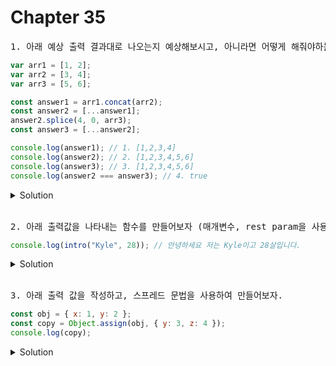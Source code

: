 # Chapter 35

<pre>1. 아래 예상 출력 결과대로 나오는지 예상해보시고, 아니라면 어떻게 해줘야하는지 생각해봅시다.</pre>

```js
var arr1 = [1, 2];
var arr2 = [3, 4];
var arr3 = [5, 6];

const answer1 = arr1.concat(arr2);
const answer2 = [...answer1];
answer2.splice(4, 0, arr3);
const answer3 = [...answer2];

console.log(answer1); // 1. [1,2,3,4]
console.log(answer2); // 2. [1,2,3,4,5,6]
console.log(answer3); // 3. [1,2,3,4,5,6]
console.log(answer2 === answer3); // 4. true
```

<details>
  <summary>Solution</summary>
  <strong>
  1. [1,2,3,4] <br>
  2. [1,2,3,4,[5,6]] <br>
  3. [1,2,3,4,[5,6]] <br>
  4. false <br>
  </strong>
  <pre>
  1) 두개의 배열을 합칠때는 concat 메소드를 사용합니다. 하지만 스프레드 연산으로 바꿔볼 수 있겠죠.
  
  ```js
  const temp = [...arr1, ...arr2];
  ``` 
  2) splice() 메소드를 매개변수 3개를 받는데 첫번째 인자가 자르기 시작할 인덱스 두번째 인자가 
     그 시작하는 인덱스에서 몇개나 자를지, 그리고 3번째 인자는 2번째로 나간자리를 메울 것을
     넣어줍니다. 하지만 예상한 값과 다르죠? 왜냐하면 저희는 배열자체를 넣어 버렸으니까요.   
     분해를 해줘야하는데, ES5때는 저렇게 분해하기위해 복잡한 메소드체이닝을 통해 전달해 주었다면,
     이번 챕터에서 배운 스프레드 문법을 주면 이렇게 쉽게 저런 문제가 해결됩니다...
  ```js
  Array.prototype.splice.apply(answer2,[4,0].concat(arr3)); //[1,2,3,4,5,6]
  answer2.splice(4,0, ...arr3); //[1,2,3,4,5,6]
  ```
  3) answer3에 answer2를 slice()로 얕은복사하는 거죠.하지만 스프레드 문법으로 한다면
  ```js
  const answer3 = [...answer2];
  ```
  4) 얕은 복사였기 때문에 답은 false
  </pre>
  </details>

<br>

<pre>2. 아래 출력값을 나타내는 함수를 만들어보자 (매개변수, rest param을 사용하지않고 Spread문법사용)</pre>

```js
console.log(intro("Kyle", 28)); // 안녕하세요 저는 Kyle이고 28살입니다.
```

<details>
<summary>Solution</summary>

```js
function intro() {
  const [name, age] = [...arguments];
  return `안녕하세요 저는 ${name}이고 ${age}살입니다.`;
}
```

</details>

<br>

<pre>3. 아래 출력 값을 작성하고, 스프레드 문법을 사용하여 만들어보자. </pre>

```js
const obj = { x: 1, y: 2 };
const copy = Object.assign(obj, { y: 3, z: 4 });
console.log(copy);
```

<details>
<summary>Solution</summary>
<pre>출력 : {x: 1, y: 3, z: 4}</pre>

```js
const copy = { ...obj, ...{ y: 3, z: 4 } };
console.log(copy); // {x: 1, y: 3, z: 4}
```

</details>
